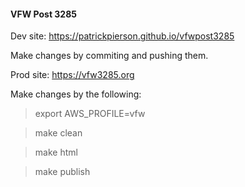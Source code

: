 #### VFW Post 3285 

Dev site: https://patrickpierson.github.io/vfwpost3285

Make changes by commiting and pushing them. 

Prod site: https://vfw3285.org

Make changes by the following:

> export AWS_PROFILE=vfw

> make clean

> make html

> make publish
